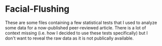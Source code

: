 # Facial-Flushing

These are some files containing a few statistical tests that I used to analyze some data for a now-published peer-reviewed article. There is a lot of context missing (i.e. how I decided to use these tests specifically) but I don't want to reveal the raw data as it is not publically available. 
